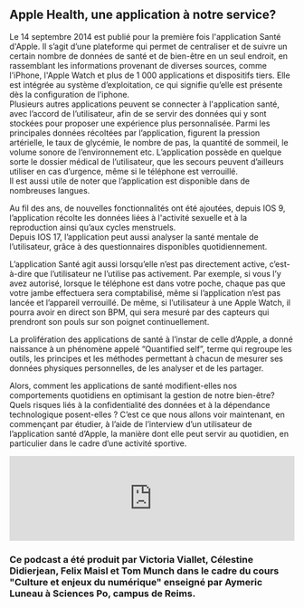 ## **Apple Health, une application à notre service?**

Le 14 septembre 2014 est publié pour la première fois l'application Santé d'Apple. Il s’agit d’une plateforme qui permet de centraliser et de suivre un certain nombre de données de santé et de bien-être en un seul endroit, en rassemblant les informations provenant de diverses sources, comme l'iPhone, l'Apple Watch et plus de 1 000 applications et dispositifs tiers. Elle est intégrée au système d’exploitation, ce qui signifie qu’elle est présente dès la configuration de l’iphone.  
Plusieurs autres applications peuvent se connecter à l'application santé, avec l’accord de l’utilisateur, afin de se servir des données qui y sont stockées pour proposer une expérience plus personnalisée. Parmi les principales données récoltées par l’application, figurent la pression artérielle, le taux de glycémie, le nombre de pas, la quantité de sommeil, le volume sonore de l’environnement etc. L’application possède en quelque sorte le dossier médical de l’utilisateur, que les secours peuvent d’ailleurs utiliser en cas d’urgence, même si le téléphone est verrouillé.   
Il est aussi utile de noter que l’application est disponible dans de nombreuses langues.

Au fil des ans, de nouvelles fonctionnalités ont été ajoutées, depuis IOS 9, l’application récolte les données liées à l'activité sexuelle et à la reproduction ainsi qu’aux cycles menstruels.  
Depuis IOS 17, l’application peut aussi analyser la santé mentale de l’utilisateur, grâce à des questionnaires disponibles quotidiennement.

L’application Santé agit aussi lorsqu’elle n’est pas directement active, c’est-à-dire que l’utilisateur ne l’utilise pas activement. Par exemple, si vous l’y avez autorisé, lorsque le téléphone est dans votre poche, chaque pas que votre jambe effectuera sera comptabilisé, même si l’application n’est pas lancée et l’appareil verrouillé. De même, si l’utilisateur à une Apple Watch, il pourra avoir en direct son BPM, qui sera mesuré par des capteurs qui prendront son pouls sur son poignet continuellement.

La prolifération des applications de santé à l’instar de celle d’Apple, a donné naissance à un phénomène appelé “Quantified self”, terme qui regroupe les outils, les principes et les méthodes permettant à chacun de mesurer ses données physiques personnelles, de les analyser et de les partager.

Alors, comment les applications de santé modifient-elles nos comportements quotidiens en optimisant la gestion de notre bien-être? Quels risques liés à la confidentialité des données et à la dépendance technologique posent-elles ? C’est ce que nous allons voir maintenant, en commençant par étudier, à l’aide de l’interview d’un utilisateur de l’application santé d’Apple, la manière dont elle peut servir au quotidien, en particulier dans le cadre d’une activité sportive.

<iframe width="100%" src="https://audioblog.arteradio.com/embed/238269" style="margin: 0;padding: 0;border: none;"></iframe>

### **Ce podcast a été produit par Victoria Viallet, Célestine Didierjean, Felix Maisl et Tom Munch dans le cadre du cours "Culture et enjeux du numérique" enseigné par Aymeric Luneau à Sciences Po, campus de Reims.**
<!--stackedit_data:
eyJoaXN0b3J5IjpbNDI5NjY0OTUyXX0=
-->